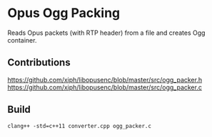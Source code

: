 Opus Ogg Packing
================

Reads Opus packets (with RTP header) from a file and creates Ogg container.

Contributions
-------------

https://github.com/xiph/libopusenc/blob/master/src/ogg_packer.h
https://github.com/xiph/libopusenc/blob/master/src/ogg_packer.c


Build
-----

    clang++ -std=c++11 converter.cpp ogg_packer.c

